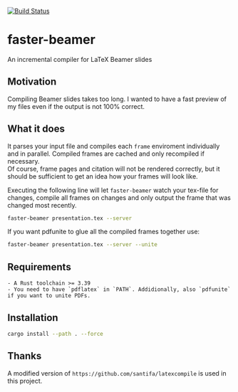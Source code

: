 [![Build Status](https://travis-ci.org/theHamsta/faster-beamer.svg?branch=master)](https://travis-ci.org/theHamsta/faster-beamer)

# faster-beamer

An incremental compiler for LaTeX Beamer slides

## Motivation

Compiling Beamer slides takes too long.
I wanted to have a fast preview of my files even if the output is not 100% correct.

## What it does

It parses your input file and compiles each `frame` enviroment individually and in parallel.
Compiled frames are cached and only recompiled if necessary.  
Of course, frame pages and citation will not be rendered correctly, but it should be sufficient to get an idea
how your frames will look like.

Executing the following line will let `faster-beamer` watch your tex-file for changes, compile all frames on changes and only output
the frame that was changed most recently.

```bash
faster-beamer presentation.tex --server
```

If you want pdfunite to glue all the compiled frames together use:

```bash
faster-beamer presentation.tex --server --unite
```

## Requirements

    - A Rust toolchain >= 3.39
    - You need to have `pdflatex` in `PATH`. Addidionally, also `pdfunite` if you want to unite PDFs.

## Installation

```bash
cargo install --path . --force
```

## Thanks

A modified version of `https://github.com/santifa/latexcompile` is used in this project.
